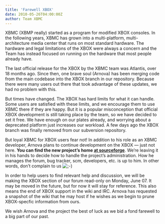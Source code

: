 ```yaml
---
title: 'Farewell XBOX'
date: 2010-05-26T04:00:00Z
author: Team XBMC
---
```

XBMC (XBMP really) started as a program for modified XBOX consoles. In the following years, XBMC has grown into a multi-platform, multi-architecture media center that runs on most standard hardware. The hardware and legal limitations of the XBOX were always a concern and the Team has instead focused on running on the hardware that most people already have.

 The last official release for the XBOX by the XBMC team was Atlantis, over 18 months ago. Since then, one brave soul (Arnova) has been merging code from the main codebase into the XBOX branch in our repository. Because there were many users out there that took advantage of these updates, we had no problem with this.

 But times have changed. The XBOX has hard limits for what it can handle. Some users are satisfied with these limits, and we encourage them to use XBMC there if they are happy. But it is a popular misconception that official XBOX development is still taking place by the team, so we have decided to set it free. We have enough on our plates already, and worrying about a deprecated platform just increases our workload. A few days ago the XBOX branch was finally removed from our subversion repository.

 But loyal XBMC for XBOX users fear not! In addition to his role as an XBMC developer, Arnova plans to continue development on the XBOX — just not here. **You can find the new project’s home [at sourceforge](https://sourceforge.net/projects/xbmc4xbox/)**. We’re leaving it in his hands to decide how to handle the project’s administration. How he manages the forum, bug tracker, scm, developers, etc. is up to him. In other words, don’t complain to us ![;-)](/sites/default/files/uploads/icon_wink.gif)

 In order to help users to find relevant help and discussion, we will be making the XBOX section of our forum read-only on Monday, June 07. It may be moved in the future, but for now it will stay for reference. This also means the end of XBOX support in the wiki and IRC. Arnova has requested a snapshot of the wiki that he may host if he wishes as we begin to prune XBOX-specfic information from ours.

 We wish Arnova and the project the best of luck as we bid a fond farewell to a big part of our past.

 